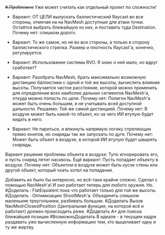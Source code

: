 ~~#.Проблемно~~  Уже может считать как отдельный проект по сложности!

- Вариант: ОТ ЦЕЛИ выпускать баллистический Raycast во все стороны, отмечая на на NavMesh доступные для атаки точки. 
  Остаётся выбрать ближайшую из них, и поставить туда Destination.
  Почему нет: слишком дорого.
- Вариант: То же самое, но не во все стороны, а только в сторону баллистического стрелка.  Размер и плотность Raycast'а, конечно, регулируется.
- Вариант: Использование системы RVO. Я знаю о ней мало, но вдруг сработает?

- Вариант: Разобрать NavMesh, брать максимально возможную дистанцию баллистики с одной и той же высоты, вычислить влияние высоты. Получается чистое расстояние, которой можно применить для определения всех наиболее дальних сегментов NavMesh'а, откуда можно попасть по цели.
  Почему нет: Полигон NavMesh'а может быть очень большим, и не учитывать всей доступной дальности. Решаемо: Той же самой дистанцией.
  Почему нет: В воздухе может быть какой-то объект, из-за чего ИИ втупую будет кидать в него.

- Вариант: Не париться, и впихнуть напрямую логику стреляющих прямо юнитов, но снаряды так же запускать по дуге.
  Почему нет: Может быть объект в воздухе, в которой ИИ втупую будет швырять снаряды.

Вариант решения проблемы объекта в воздухе: Тупо игнорировать его, и пусть снаряд летит насквозь.
Ещё вариант: Пусть попадает объекту в воздухе. Почему нет: Объектом в воздухе может быть кусок стены или другой объект, который чхать хотел на попадания.


Добавить их было бы интересно, но всё-таки крайне сложно.
	Сделал с помощью NavMesh'а! И оно работает теперь для любого оружия. Но.
	#Доделать : FlatEquialent пока что работает только для той же высоты.
	#Доделать : Оптимизацию ShootMesh'а: Объединять слишком маленькие треугольники, разбивать большие.
	#Доделать Вызов NavMeshClosestPosition (Центральная функция, на которой всё и работает) должен происходить реже.
	#Доделать A* для поиска ближайшей позиции
	#ВозможноДоделать В идеале - в текущем кадре раздавать уже вычисленную информацию тем, кто выцеливает одну и ту же жертву.